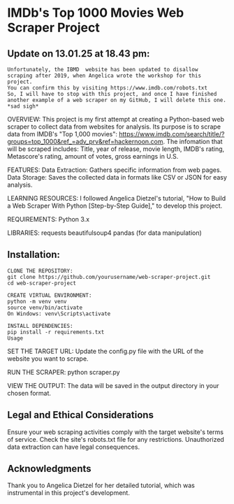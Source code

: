 
# IMDb's Top 1000 Movies Web Scraper Project

## Update on 13.01.25 at 18.43 pm:
```
Unfortunately, the IBMD  website has been updated to disallow  scraping after 2019, when Angelica wrote the workshop for this project.
You can confirm this by visiting https://www.imdb.com/robots.txt 
So, I will have to stop with this project, and once I have finished another example of a web scraper on my GitHub, I will delete this one.
*sad sigh*
```



OVERVIEW:
This project is my first attempt at creating a Python-based web scraper to collect data from websites for analysis. 
Its purpose is to scrape data from IMDB's "Top 1,000 movies": https://www.imdb.com/search/title/?groups=top_1000&ref_=adv_prv&ref=hackernoon.com.
The infomation that will be scraped includes: Title, year of release, movie length, IMDB's rating, Metascore's rating, amount of votes, gross earnings in U.S. 

FEATURES:
Data Extraction: Gathers specific information from web pages.
Data Storage: Saves the collected data in formats like CSV or JSON for easy analysis.

LEARNING RESOURCES:
I followed Angelica Dietzel's tutorial, "How to Build a Web Scraper With Python [Step-by-Step Guide]," to develop this project.

REQUIREMENTS:
Python 3.x

LIBRARIES:
requests 
beautifulsoup4
pandas (for data manipulation)


## Installation:
```
CLONE THE REPOSITORY:
git clone https://github.com/yourusername/web-scraper-project.git
cd web-scraper-project

CREATE VIRTUAL ENVIRONMENT:
python -m venv venv
source venv/bin/activate  
On Windows: venv\Scripts\activate

INSTALL DEPENDENCIES:
pip install -r requirements.txt
Usage
```

SET THE TARGET URL:
Update the config.py file with the URL of the website you want to scrape.

RUN THE SCRAPER:
python scraper.py

VIEW THE OUTPUT:
The data will be saved in the output directory in your chosen format.


## Legal and Ethical Considerations
Ensure your web scraping activities comply with the target website's terms of service. Check the site's robots.txt file for any restrictions. Unauthorized data extraction can have legal consequences.

## Acknowledgments
Thank you to Angelica Dietzel for her detailed tutorial, which was instrumental in this project's development.
